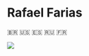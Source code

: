# Rafael Farias 
🇧🇷 🇺🇸 🇪🇸 🇷🇺 🇫🇷 

<p align="left">
  <a href="https://skillicons.dev">
    <img src="https://skillicons.dev/icons?i=py" />
  </a>
</p>

